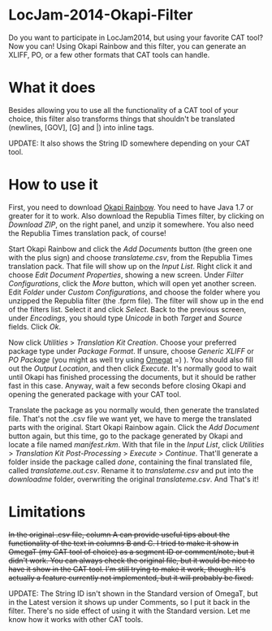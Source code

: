 LocJam-2014-Okapi-Filter
========================

Do you want to participate in LocJam2014, but using your favorite CAT tool? Now you can! Using Okapi Rainbow and this filter, you can generate an XLIFF, PO, or a few other formats that CAT tools can handle.


# What it does

Besides allowing you to use all the functionality of a CAT tool of your choice, this filter also transforms things that shouldn't be translated (newlines, [GOV], [G] and |) into inline tags.

UPDATE: It also shows the String ID somewhere depending on your CAT tool.


# How to use it

First, you need to download [Okapi Rainbow](http://www.opentag.com/okapi/wiki/index.php?title=Rainbow). You need to have Java 1.7 or greater for it to work. Also download the Republia Times filter, by clicking on *Download ZIP*, on the right panel, and unzip it somewhere. You also need the Republia Times translation pack, of course!

Start Okapi Rainbow and click the *Add Documents* button (the green one with the plus sign) and choose *translateme.csv*, from the Republia Times translation pack. That file will show up on the *Input List*. Right click it and choose *Edit Document Properties*, showing a new screen. Under *Filter Configurations*, click the *More* button, which will open yet another screen. Edit *Folder* under *Custom Configurations*, and choose the folder where you unzipped the Republia filter (the .fprm file). The filter will show up in the end of the filters list. Select it and click *Select*. Back to the previous screen, under *Encodings*, you should type *Unicode* in both *Target* and *Source* fields. Click *Ok*.

Now click *Utilities* > *Translation Kit Creation*. Choose your preferred package type under *Package Format*. If unsure, choose *Generic XLIFF* or *PO Package* (you might as well try using [Omegat](http://omegat.org/) =) ). You should also fill out the *Output Location*, and then click *Execute*. It's normally good to wait until Okapi has finished processing the documents, but it should be rather fast in this case. Anyway, wait a few seconds before closing Okapi and opening the generated package with your CAT tool.

Translate the package as you normally would, then generate the translated file. That's not the .csv file we want yet, we have to merge the translated parts with the original. Start Okapi Rainbow again. Click the *Add Document* button again, but this time, go to the package generated by Okapi and locate a file named *manifest.rkm*. With that file in the *Input List*, click *Utilities* > *Translation Kit Post-Processing* > *Execute* > *Continue*. That'll generate a folder inside the package called *done*, containing the final translated file, called *translateme.out.csv*. Rename it to *translateme.csv* and put into the *downloadme* folder, overwriting the original *translateme.csv*. And That's it!


# Limitations

~~In the original .csv file, column A can provide useful tips about the functionality of the text in columns B and C. I tried to make it show in OmegaT (my CAT tool of choice) as a segment ID or comment/note, but it didn't work. You can always check the original file, but it would be nice to have it show in the CAT tool. I'm still trying to make it work, though. It's actually a feature currently not implemented, but it will probably be fixed.~~

UPDATE: The String ID isn't shown in the Standard version of OmegaT, but in the Latest version it shows up under Comments, so I put it back in the filter. There's no side effect of using it with the Standard version. Let me know how it works with other CAT tools.
